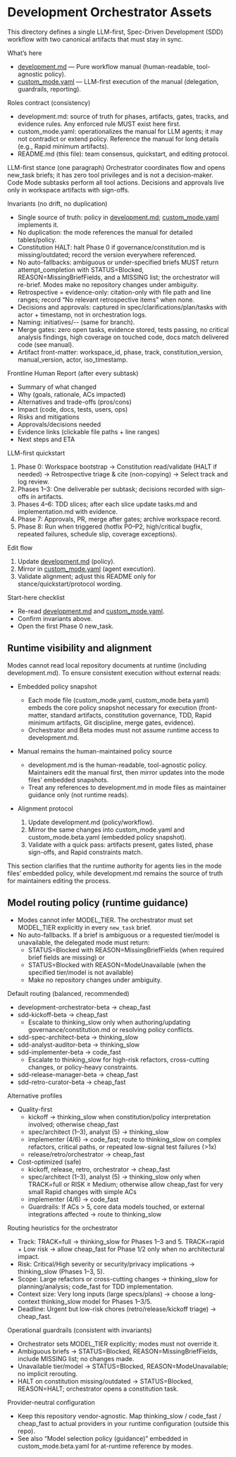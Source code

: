# Development Orchestrator Assets

This directory defines a single LLM-first, Spec-Driven Development (SDD) workflow with two canonical artifacts that must stay in sync.

What’s here
- [development.md](modes/development-orchestrator/development.md) — Pure workflow manual (human-readable, tool-agnostic policy).
- [custom_mode.yaml](modes/development-orchestrator/custom_mode.yaml) — LLM-first execution of the manual (delegation, guardrails, reporting).

Roles contract (consistency)
- development.md: source of truth for phases, artifacts, gates, tracks, and evidence rules. Any enforced rule MUST exist here first.
- custom_mode.yaml: operationalizes the manual for LLM agents; it may not contradict or extend policy. Reference the manual for long details (e.g., Rapid minimum artifacts).
- README.md (this file): team consensus, quickstart, and editing protocol.

LLM-first stance (one paragraph)
Orchestrator coordinates flow and opens new_task briefs; it has zero tool privileges and is not a decision-maker. Code Mode subtasks perform all tool actions. Decisions and approvals live only in workspace artifacts with sign-offs.

Invariants (no drift, no duplication)
- Single source of truth: policy in [development.md](modes/development-orchestrator/development.md); [custom_mode.yaml](modes/development-orchestrator/custom_mode.yaml) implements it.
- No duplication: the mode references the manual for detailed tables/policy.
- Constitution HALT: halt Phase 0 if governance/constitution.md is missing/outdated; record the version everywhere referenced.
- No auto-fallbacks: ambiguous or under-specified briefs MUST return attempt_completion with STATUS=Blocked, REASON=MissingBriefFields, and a MISSING list; the orchestrator will re-brief. Modes make no repository changes under ambiguity.
- Retrospective = evidence-only: citation-only with file path and line ranges; record “No relevant retrospective items” when none.
- Decisions and approvals: captured in spec/clarifications/plan/tasks with actor + timestamp, not in orchestration logs.
- Naming: initiatives/<YYYYMMDD-HHMM>-<type>-<name> (same for branch).
- Merge gates: zero open tasks, evidence stored, tests passing, no critical analysis findings, high coverage on touched code, docs match delivered code (see manual).
- Artifact front-matter: workspace_id, phase, track, constitution_version, manual_version, actor, iso_timestamp.

Frontline Human Report (after every subtask)
- Summary of what changed
- Why (goals, rationale, ACs impacted)
- Alternatives and trade-offs (pros/cons)
- Impact (code, docs, tests, users, ops)
- Risks and mitigations
- Approvals/decisions needed
- Evidence links (clickable file paths + line ranges)
- Next steps and ETA

LLM-first quickstart
1) Phase 0: Workspace bootstrap → Constitution read/validate (HALT if needed) → Retrospective triage & cite (non-copying) → Select track and log review.
2) Phases 1–3: One deliverable per subtask; decisions recorded with sign-offs in artifacts.
3) Phases 4–6: TDD slices; after each slice update tasks.md and implementation.md with evidence.
4) Phase 7: Approvals, PR, merge after gates; archive workspace record.
5) Phase 8: Run when triggered (hotfix P0–P2, high/critical bugfix, repeated failures, schedule slip, coverage exceptions).

Edit flow
1) Update [development.md](modes/development-orchestrator/development.md) (policy).
2) Mirror in [custom_mode.yaml](modes/development-orchestrator/custom_mode.yaml) (agent execution).
3) Validate alignment; adjust this README only for stance/quickstart/protocol wording.

Start-here checklist
- Re-read [development.md](modes/development-orchestrator/development.md) and [custom_mode.yaml](modes/development-orchestrator/custom_mode.yaml).
- Confirm invariants above.
- Open the first Phase 0 new_task.
## Runtime visibility and alignment

Modes cannot read local repository documents at runtime (including development.md). To ensure consistent execution without external reads:

- Embedded policy snapshot
  - Each mode file (custom_mode.yaml, custom_mode.beta.yaml) embeds the core policy snapshot necessary for execution (front-matter, standard artifacts, constitution governance, TDD, Rapid minimum artifacts, Git discipline, merge gates, evidence).
  - Orchestrator and Beta modes must not assume runtime access to development.md.

- Manual remains the human-maintained policy source
  - development.md is the human-readable, tool-agnostic policy. Maintainers edit the manual first, then mirror updates into the mode files’ embedded snapshots.
  - Treat any references to development.md in mode files as maintainer guidance only (not runtime reads).

- Alignment protocol
  1) Update development.md (policy/workflow).
  2) Mirror the same changes into custom_mode.yaml and custom_mode.beta.yaml (embedded policy snapshot).
  3) Validate with a quick pass: artifacts present, gates listed, phase sign-offs, and Rapid constraints match.

This section clarifies that the runtime authority for agents lies in the mode files’ embedded policy, while development.md remains the source of truth for maintainers editing the process.
## Model routing policy (runtime guidance)

- Modes cannot infer MODEL_TIER. The orchestrator must set MODEL_TIER explicitly in every `new_task` brief.
- No auto-fallbacks. If a brief is ambiguous or a requested tier/model is unavailable, the delegated mode must return:
  - STATUS=Blocked with REASON=MissingBriefFields (when required brief fields are missing) or
  - STATUS=Blocked with REASON=ModeUnavailable (when the specified tier/model is not available)
  - Make no repository changes under ambiguity.

Default routing (balanced, recommended)
- development-orchestrator-beta → cheap_fast
- sdd-kickoff-beta → cheap_fast
  - Escalate to thinking_slow only when authoring/updating governance/constitution.md or resolving policy conflicts.
- sdd-spec-architect-beta → thinking_slow
- sdd-analyst-auditor-beta → thinking_slow
- sdd-implementer-beta → code_fast
  - Escalate to thinking_slow for high-risk refactors, cross-cutting changes, or policy-heavy constraints.
- sdd-release-manager-beta → cheap_fast
- sdd-retro-curator-beta → cheap_fast

Alternative profiles
- Quality-first
  - kickoff → thinking_slow when constitution/policy interpretation involved; otherwise cheap_fast
  - spec/architect (1–3), analyst (5) → thinking_slow
  - implementer (4/6) → code_fast; route to thinking_slow on complex refactors, critical paths, or repeated low-signal test failures (&gt;1x)
  - release/retro/orchestrator → cheap_fast
- Cost-optimized (safe)
  - kickoff, release, retro, orchestrator → cheap_fast
  - spec/architect (1–3), analyst (5) → thinking_slow only when TRACK=full or RISK ≥ Medium; otherwise allow cheap_fast for very small Rapid changes with simple ACs
  - implementer (4/6) → code_fast
  - Guardrails: If ACs &gt; 5, core data models touched, or external integrations affected → route to thinking_slow

Routing heuristics for the orchestrator
- Track: TRACK=full → thinking_slow for Phases 1–3 and 5. TRACK=rapid + Low risk → allow cheap_fast for Phase 1/2 only when no architectural impact.
- Risk: Critical/High severity or security/privacy implications → thinking_slow (Phases 1–3, 5).
- Scope: Large refactors or cross-cutting changes → thinking_slow for planning/analysis; code_fast for TDD implementation.
- Context size: Very long inputs (large specs/plans) → choose a long-context thinking_slow model for Phases 1–3/5.
- Deadline: Urgent but low-risk chores (retro/release/kickoff triage) → cheap_fast.

Operational guardrails (consistent with invariants)
- Orchestrator sets MODEL_TIER explicitly; modes must not override it.
- Ambiguous briefs → STATUS=Blocked, REASON=MissingBriefFields, include MISSING list; no changes made.
- Unavailable tier/model → STATUS=Blocked, REASON=ModeUnavailable; no implicit rerouting.
- HALT on constitution missing/outdated → STATUS=Blocked, REASON=HALT; orchestrator opens a constitution task.

Provider-neutral configuration
- Keep this repository vendor-agnostic. Map thinking_slow / code_fast / cheap_fast to actual providers in your runtime configuration (outside this repo).
- See also “Model selection policy (guidance)” embedded in custom_mode.beta.yaml for at-runtime reference by modes.
